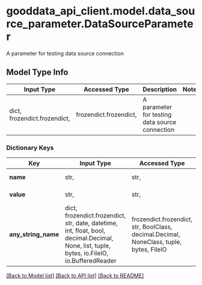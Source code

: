 # gooddata_api_client.model.data_source_parameter.DataSourceParameter

A parameter for testing data source connection

## Model Type Info
Input Type | Accessed Type | Description | Notes
------------ | ------------- | ------------- | -------------
dict, frozendict.frozendict,  | frozendict.frozendict,  | A parameter for testing data source connection | 

### Dictionary Keys
Key | Input Type | Accessed Type | Description | Notes
------------ | ------------- | ------------- | ------------- | -------------
**name** | str,  | str,  | Parameter name. | 
**value** | str,  | str,  | Parameter value. | 
**any_string_name** | dict, frozendict.frozendict, str, date, datetime, int, float, bool, decimal.Decimal, None, list, tuple, bytes, io.FileIO, io.BufferedReader | frozendict.frozendict, str, BoolClass, decimal.Decimal, NoneClass, tuple, bytes, FileIO | any string name can be used but the value must be the correct type | [optional]

[[Back to Model list]](../../README.md#documentation-for-models) [[Back to API list]](../../README.md#documentation-for-api-endpoints) [[Back to README]](../../README.md)

